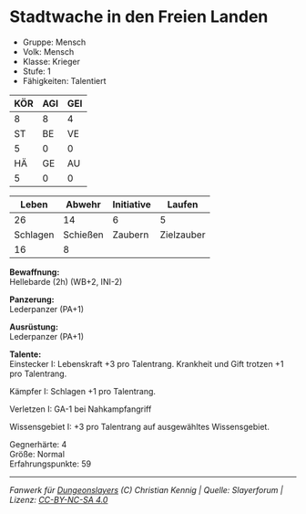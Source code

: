 # Stadtwache in den Freien Landen  
- Gruppe: Mensch  
- Volk: Mensch  
- Klasse: Krieger  
- Stufe: 1  
- Fähigkeiten: Talentiert  


| KÖR | AGI | GEI |  
| --- | --- | --- |  
| 8   | 8   | 4   |
| ST  | BE  | VE  |  
| 5   | 0   | 0   |
| HÄ  | GE  | AU  |  
| 5   | 0   | 0   |


| Leben    | Abwehr   | Initiative | Laufen     |
| -------- | -------- | ---------- | ---------- |
| 26       | 14       | 6          | 5          |
| Schlagen | Schießen | Zaubern    | Zielzauber |
| 16       | 8        |            |            |

**Bewaffnung:**  
Hellebarde (2h) (WB+2, INI-2)

**Panzerung:**  
Lederpanzer (PA+1)

**Ausrüstung:**  
Lederpanzer (PA+1)

**Talente:**  
Einstecker I: Lebenskraft +3 pro Talentrang. Krankheit und Gift trotzen +1 pro Talentrang. 

Kämpfer I: Schlagen +1 pro Talentrang. 

Verletzen I: GA-1 bei Nahkampfangriff 

Wissensgebiet I: +3 pro Talentrang auf ausgewähltes Wissensgebiet. 


Gegnerhärte: 4  
Größe: Normal  
Erfahrungspunkte: 59  



___
*Fanwerk für [Dungeonslayers](https://www.dungeonslayers.net/) (C) Christian Kennig | Quelle: Slayerforum | Lizenz: [CC-BY-NC-SA 4.0](https://creativecommons.org/licenses/by-nc-sa/4.0/deed.de)*